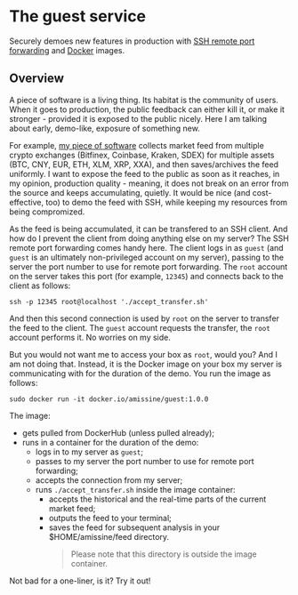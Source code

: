 # The guest service

Securely demoes new features in production with [SSH remote port forwarding](https://www.ssh.com/ssh/tunneling/example) and [Docker](https://www.docker.com/) images. 

## Overview

A piece of software is a living thing. Its habitat is the community of users. When it goes to production, the public feedback can either kill it, or make it stronger - provided it is  exposed to the public nicely. Here I am talking about early, demo-like, exposure of something new.

For example, [my piece of software](https://docs.google.com/document/d/11oG00Nvn6vcFC2AemFmSkZNp0trEFrUHxL0IrkGR45c/ "the ALI project") collects market feed from multiple crypto exchanges (Bitfinex, Coinbase, Kraken, SDEX) for multiple assets (BTC, CNY, EUR, ETH, XLM, XRP, XXA), and then saves/archives the feed uniformly. I want to expose the feed to the public as soon as it reaches, in my opinion, production quality - meaning, it does not break on an error from the source and keeps accumulating, quietly. It would be nice (and cost-effective, too) to demo the feed with SSH, while keeping my resources from being compromized.

As the feed is being accumulated, it can be transfered to an SSH client. And how do I prevent the client from doing anything else on my server? The SSH remote port forwarding comes handy here. The client logs in as `guest` (and `guest` is an ultimately non-privileged account on my server), passing to the server the port number to use for remote port forwarding. The `root` account on the server takes this port (for example, `12345`) and connects back to the client as follows:

```
ssh -p 12345 root@localhost './accept_transfer.sh'
```

And then this second connection is used by `root` on the server to transfer the feed to the client. The `guest` account requests the transfer, the `root` account performs it. No worries on my side.

But you would not want me to access your box as `root`, would you? And I am not doing that. Instead, it is the Docker image on your box my server is communicating with for the duration of the demo. You run the image as follows:

```
sudo docker run -it docker.io/amissine/guest:1.0.0
```

The image:
- gets pulled from DockerHub (unless pulled already);
- runs in a container for the duration of the demo:
  - logs in to my server as `guest`;
  - passes to my server the port number to use for remote port forwarding;
  - accepts the connection from my server;
  - runs `./accept_transfer.sh` inside the image container:
    - accepts the historical and the real-time parts of the current market feed;
    - outputs the feed to your terminal;
    - saves the feed for subsequent analysis in your $HOME/amissine/feed directory.
      > Please note that this directory is outside the image container.

Not bad for a one-liner, is it? Try it out!
